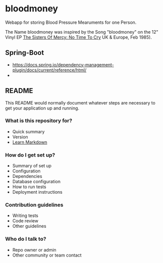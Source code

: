 # bloodmoney

Webapp for storing Blood Pressure Mearuments for one Person.

The Name bloodmoney was inspired by the Song "bloodmoney" on the 12" Vinyl EP 
[The Sisters Of Mercy: No Time To Cry](https://www.discogs.com/The-Sisters-Of-Mercy-No-Time-To-Cry/release/6717124) 
UK & Europe, Feb 1985).

## Spring-Boot
* https://docs.spring.io/dependency-management-plugin/docs/current/reference/html/
* 

## README

This README would normally document whatever steps are necessary to get your application up and running.

### What is this repository for? ###

* Quick summary
* Version
* [Learn Markdown](https://bitbucket.org/tutorials/markdowndemo)

### How do I get set up? ###

* Summary of set up
* Configuration
* Dependencies
* Database configuration
* How to run tests
* Deployment instructions

### Contribution guidelines ###

* Writing tests
* Code review
* Other guidelines

### Who do I talk to? ###

* Repo owner or admin
* Other community or team contact
